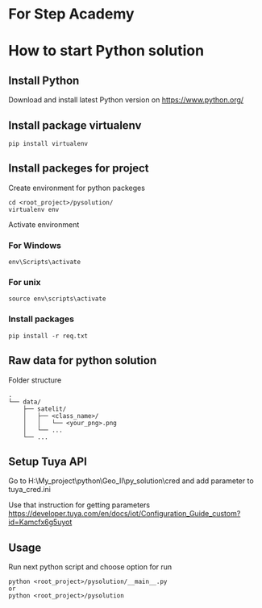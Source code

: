 # For Step Academy

# How to start Python solution

## Install Python
Download and install latest Python version on https://www.python.org/

## Install package virtualenv

```
pip install virtualenv
```

## Install packeges for project

Create environment for python packeges
```
cd <root_project>/pysolution/
virtualenv env

```
Activate environment
### For Windows
```
env\Scripts\activate

```
### For unix
```
source env\scripts\activate

```
### Install packages
```
pip install -r req.txt

```

## Raw data for python solution

Folder structure

```
.
└── data/
    ├── satelit/
    │   ├── <class_name>/
    │   │   └── <your_png>.png
    │   └── ...
    └── ...
```
## Setup Tuya API

Go to H:\My_project\python\Geo_II\py_solution\cred and add parameter to tuya_cred.ini

Use that instruction for getting parameters
https://developer.tuya.com/en/docs/iot/Configuration_Guide_custom?id=Kamcfx6g5uyot

## Usage
Run next python script and choose option for run
```
python <root_project>/pysolution/__main__.py
or
python <root_project>/pysolution

```
